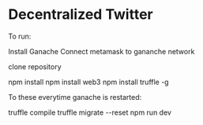 # Decentralized Twitter

To run:

Install Ganache
Connect metamask to gananche network

clone repository

npm install
npm install web3
npm install truffle -g

To these everytime ganache is restarted: 

truffle compile
truffle migrate --reset
npm run dev
